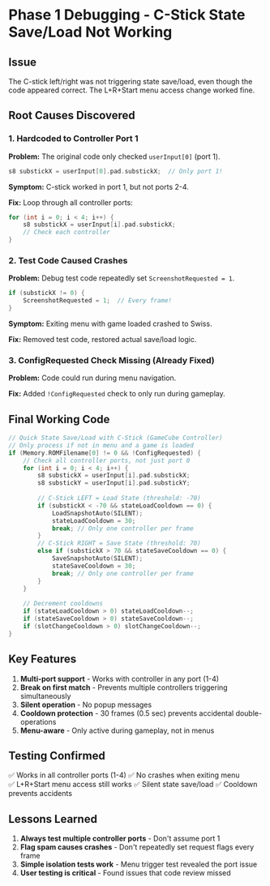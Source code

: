 # Phase 1 Debugging - C-Stick State Save/Load Not Working

## Issue

The C-stick left/right was not triggering state save/load, even though the code appeared correct. The L+R+Start menu access change worked fine.

## Root Causes Discovered

### 1. Hardcoded to Controller Port 1
**Problem:** The original code only checked `userInput[0]` (port 1).
```cpp
s8 substickX = userInput[0].pad.substickX;  // Only port 1!
```

**Symptom:** C-stick worked in port 1, but not ports 2-4.

**Fix:** Loop through all controller ports:
```cpp
for (int i = 0; i < 4; i++) {
    s8 substickX = userInput[i].pad.substickX;
    // Check each controller
}
```

### 2. Test Code Caused Crashes
**Problem:** Debug test code repeatedly set `ScreenshotRequested = 1`.
```cpp
if (substickX != 0) {
    ScreenshotRequested = 1;  // Every frame!
}
```

**Symptom:** Exiting menu with game loaded crashed to Swiss.

**Fix:** Removed test code, restored actual save/load logic.

### 3. ConfigRequested Check Missing (Already Fixed)
**Problem:** Code could run during menu navigation.

**Fix:** Added `!ConfigRequested` check to only run during gameplay.

## Final Working Code

```cpp
// Quick State Save/Load with C-Stick (GameCube Controller)
// Only process if not in menu and a game is loaded
if (Memory.ROMFilename[0] != 0 && !ConfigRequested) {
    // Check all controller ports, not just port 0
    for (int i = 0; i < 4; i++) {
        s8 substickX = userInput[i].pad.substickX;
        s8 substickY = userInput[i].pad.substickY;
        
        // C-Stick LEFT = Load State (threshold: -70)
        if (substickX < -70 && stateLoadCooldown == 0) {
            LoadSnapshotAuto(SILENT);
            stateLoadCooldown = 30;
            break; // Only one controller per frame
        }
        // C-Stick RIGHT = Save State (threshold: 70)
        else if (substickX > 70 && stateSaveCooldown == 0) {
            SaveSnapshotAuto(SILENT);
            stateSaveCooldown = 30;
            break; // Only one controller per frame
        }
    }
    
    // Decrement cooldowns
    if (stateLoadCooldown > 0) stateLoadCooldown--;
    if (stateSaveCooldown > 0) stateSaveCooldown--;
    if (slotChangeCooldown > 0) slotChangeCooldown--;
}
```

## Key Features

1. **Multi-port support** - Works with controller in any port (1-4)
2. **Break on first match** - Prevents multiple controllers triggering simultaneously
3. **Silent operation** - No popup messages
4. **Cooldown protection** - 30 frames (0.5 sec) prevents accidental double-operations
5. **Menu-aware** - Only active during gameplay, not in menus

## Testing Confirmed

✅ Works in all controller ports (1-4)
✅ No crashes when exiting menu  
✅ L+R+Start menu access still works
✅ Silent state save/load
✅ Cooldown prevents accidents

## Lessons Learned

1. **Always test multiple controller ports** - Don't assume port 1
2. **Flag spam causes crashes** - Don't repeatedly set request flags every frame
3. **Simple isolation tests work** - Menu trigger test revealed the port issue
4. **User testing is critical** - Found issues that code review missed
